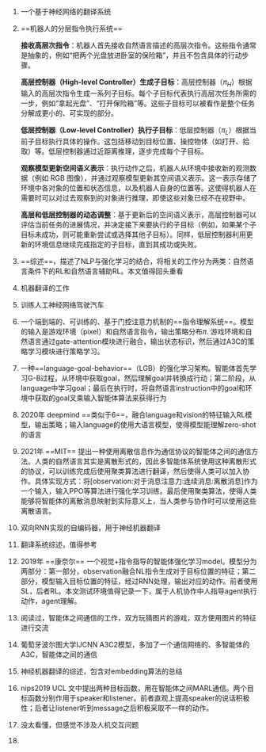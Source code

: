 1. 一个基于神经网络的翻译系统

2. ==机器人的分层指令执行系统==

   **接收高层次指令**：机器人首先接收自然语言描述的高层次指令。这些指令通常是抽象的，例如“把两个光盘放进卧室的保险箱”，并且不包含具体的行动步骤。

   **高层控制器（High-level Controller）生成子目标**：高层控制器（$\pi_H$）根据输入的高层次指令生成一系列子目标。每个子目标代表执行高层次任务所需的一步，例如“拿起光盘”、“打开保险箱”等。这些子目标可以被看作是整个任务分解成更小的、可实现的部分。

   **低层控制器（Low-level Controller）执行子目标**：低层控制器（$\pi_L$）根据当前子目标执行具体的操作。这包括移动到目标位置、操控物体（如打开、拾取）等。低层控制器通过近距离推理，逐步完成每个子目标。

   **观察模型更新空间语义表示**：执行动作之后，机器人从环境中接收新的观测数据（例如 RGB 图像），并通过观察模型更新其空间语义表示。这一表示存储了环境中各对象的位置和状态信息，以及机器人自身的位置等。这使得机器人在需要时可以对过去观察到的对象进行推理，即使这些对象已经不在视野中。

   **高层和低层控制器的动态调整**：基于更新后的空间语义表示，高层控制器可以评估当前任务的进展情况，并决定接下来要执行的子目标（例如，如果某个子目标未成功，则可能重新尝试或选择其他子目标）。同样，低层控制器利用更新的环境信息继续完成指定的子目标，直到其成功或失败。

3. ==综述==，描述了NLP与强化学习的结合，将相关的工作分为两类：自然语言条件下的RL和自然语言辅助RL。本文值得回头重看

4. 机器翻译的工作

5. 训练人工神经网络驾驶汽车

6. 一个端到端的、可训练的、基于门控注意力机制的==指令理解系统==。模型的输入是游戏环境（pixel）和自然语言指令，输出策略分布$\pi$. 游戏环境和自然语言通过gate-attention模块进行融合，输出状态标识，然后通过A3C的策略学习模块进行策略学习。

7. 一种==language-goal-behavior==（LGB）的强化学习架构。智能体首先学习G-B过程，从环境中获取goal，然后理解goal并转换成行动；第二阶段，从language中学习goal；最后在执行时，将自然语言instruction中的goal和环境中获取的goal叉乘输入智能体算法来获得行为

8. 2020年 deepmind ==类似于6==，融合language和vision的特征输入RL模型，输出策略；输入language的使用大语言模型，使得模型能理解zero-shot的语言

9. 2021年 ==MIT== 提出一种使用离散信息作为通信协议的智能体之间的通信方法。人类的自然语言其实是离散形式的，因此多智能体系统使用这种离散形式的协议，可以训练完成后使用聚类算法进行翻译，然后使得人类可以加入协作。具体实现方式：将[observation:对于消息注意力:连续消息:离散消息]作为一个输入，输入PPO等算法进行强化学习训练。最后使用聚类算法，使得人类能够将智能体的离散消息映射到实际意义上，当人类参与协作时可以使用这些离散语言。

10. 双向RNN实现的自编码器，用于神经机器翻译

11. 翻译系统综述，值得参考

12. 2019年 ==康奈尔== 一个视觉+指令指导的智能体强化学习model。模型分为两部分：第一部分，observation融合NL指令生成对于目标位置的特征；第二部分，模型输入目标位置的特征，经过RNN处理，输出对应的动作。前者使用SL，后者RL。本文测试环境值得记录一下，属于人机协作中人指导agent执行动作，agent理解。

13. 阅读过，智能体之间通信的工作，双方玩猜图片的游戏，双方使用图片的特征进行交流

14. 葡萄牙波尔图大学IJCNN A3C2模型，多加了一个通信网络的、多智能体的A3C，智能体之间的通信

15. 神经机器翻译的综述，包含对embedding算法的总结

16. nips2019 UCL 文中提出两种目标函数，用在智能体之间MARL通信。两个目标函数分别作用于speaker和listener。前者直观上提高speaker的说话积极性；后者让listener听到message之后积极采取不一样的动作。

17. 没太看懂，但感觉不涉及人机交互问题

18. 